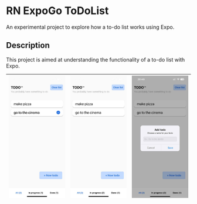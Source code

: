 # RN ExpoGo ToDoList

An experimental project to explore how a to-do list works using Expo.

## Description

This project is aimed at understanding the functionality of a to-do list with Expo.


|![screenshot-1.jpeg](assets%2Fscreenshots%2Fscreenshot-1.jpeg)|![screenshot-2.jpeg](assets%2Fscreenshots%2Fscreenshot-2.jpeg)|![screenshot-3.jpeg](assets%2Fscreenshots%2Fscreenshot-3.jpeg)|
|------------------------------------------------------------|---|---|
